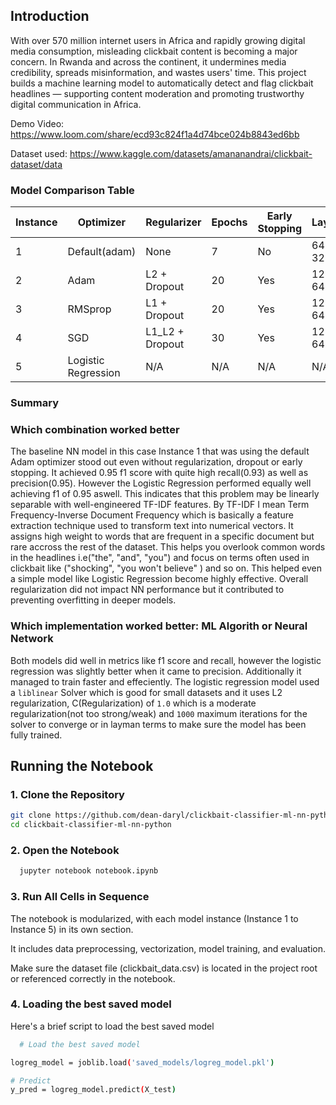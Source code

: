 ## Introduction

With over 570 million internet users in Africa and rapidly growing digital media consumption, misleading clickbait content is becoming a major concern. In Rwanda and across the continent, it undermines media credibility, spreads misinformation, and wastes users' time. This project builds a machine learning model to automatically detect and flag clickbait headlines — supporting content moderation and promoting trustworthy digital communication in Africa.

Demo Video: https://www.loom.com/share/ecd93c824f1a4d74bce024b8843ed6bb

Dataset used: https://www.kaggle.com/datasets/amananandrai/clickbait-dataset/data


### Model Comparison Table


| Instance | Optimizer | Regularizer          | Epochs | Early Stopping | Layers           | LR     | Accuracy | F1   | Recall | Precision |
|----------|-----------|-----------------------|--------|----------------|------------------|--------|----------|------|--------|-----------|
| 1  |Default(adam)  | None                  | 7      | No             | 64-32-16         | Default(0.001)| 0.96     | 0.95  | 0.93   | 0.95      |
| 2        | Adam      | L2 + Dropout          | 20     | Yes            | 128-64-32        | 0.001  | 0.94     | 0.94 | 0.92   | 0.96     |
| 3        | RMSprop   | L1 + Dropout          | 20     | Yes            | 128-64-32        | 0.001  | 0.91     | 0.91 | 0.89   | 0.94      |
| 4        | SGD    |    L1_L2 + Dropout       | 30     | Yes            | 128-64-32        | 0.01   | 0.89     | 0.88 | 0.85   | 0.92      |
| 5|Logistic Regression| N/A                   | N/A     | N/A           | N/A              | N/A    | 0.95     | 0.95 | 0.94   | 0.97      |


### Summary

### Which combination worked better

The baseline NN model in this case Instance 1 that was using the default Adam optimizer stood out even without regularization, dropout or early stopping. It achieved 0.95 f1 score with quite high recall(0.93) as well as precision(0.95). However the Logistic Regression performed equally well achieving f1 of 0.95 aswell. This indicates that this problem may be linearly separable with well-engineered TF-IDF features. By TF-IDF I mean Term Frequency-Inverse Document Frequency which is basically a feature extraction technique used to transform text into numerical vectors. It assigns high weight to words that are frequent in a specific document but rare accross the rest of the dataset. This helps you overlook common words in the headlines i.e("the", "and", "you") and focus on terms often used in clickbait like ("shocking", "you won't believe" ) and so on. This helped even a simple model like Logistic Regression become highly effective. Overall regularization did not impact NN performance but it contributed to preventing overfitting in deeper models.

### Which implementation worked better: ML Algorith or Neural Network

Both models did well in metrics like f1 score and recall, however the logistic regression was slightly better when it came to precision. Additionally it managed to train faster and effeciently. The logistic regression model used a `liblinear` Solver which is good for small datasets and it uses L2 regularization, C(Regularization) of `1.0` which is a moderate regularization(not too strong/weak) and `1000` maximum iterations for the solver to converge or in layman terms to make sure the model has been fully trained.


##  Running the Notebook

### 1. Clone the Repository

```bash
git clone https://github.com/dean-daryl/clickbait-classifier-ml-nn-python.git
cd clickbait-classifier-ml-nn-python
```
### 2. Open the Notebook
```bash
  jupyter notebook notebook.ipynb
```

### 3. Run All Cells in Sequence

The notebook is modularized, with each model instance (Instance 1 to Instance 5) in its own section.

It includes data preprocessing, vectorization, model training, and evaluation.

Make sure the dataset file (clickbait_data.csv) is located in the project root or referenced correctly in the notebook.


### 4. Loading the best saved model

Here's a brief script to load the best saved model
```bash
  # Load the best saved model

logreg_model = joblib.load('saved_models/logreg_model.pkl')

# Predict
y_pred = logreg_model.predict(X_test)
````
